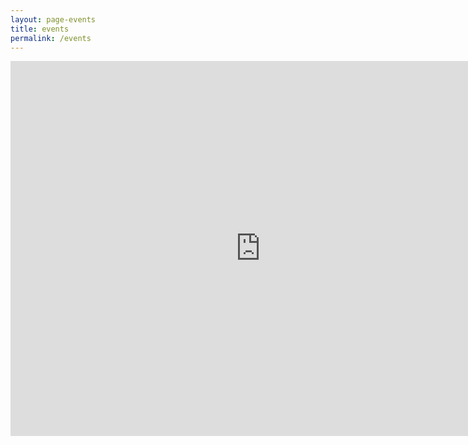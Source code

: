 ```yaml
---
layout: page-events
title: events
permalink: /events
---
```


<iframe src="https://calendar.google.com/calendar/embed?src=westcountryleders%40gmail.com&height=600&wkst=1&ctz=Europe%2FLondon&showPrint=0&hl=en_GB&showCalendars=0&showTabs=0&mode=AGENDA&src=d2VzdGNvdW50cnlsZWRlcnNAZ21haWwuY29t&color=%234285F4" style="border-width:0" width="800" height="600" frameborder="0" scrolling="no"></iframe>